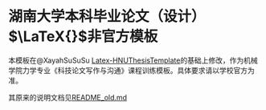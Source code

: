 # 湖南大学本科毕业论文（设计）$\LaTeX{}$非官方模板

本模板在@XayahSuSuSu [Latex-HNUThesisTemplate](https://github.com/XayahSuSuSu/Latex-HNUThesisTemplate)的基础上修改，作为机械学院力学专业《科技论文写作与沟通》课程训练模板。具体要求请以学校官方为准。

其原来的说明文档见[README_old.md](README_old.md)